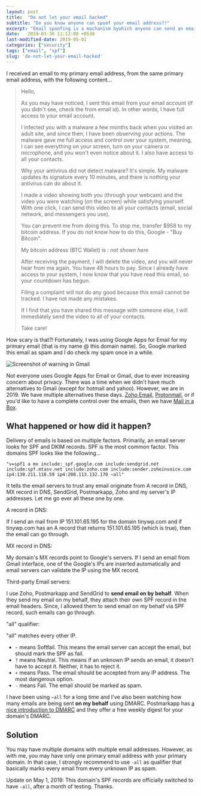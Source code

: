 ```yaml
---
layout: post
title:  "Do not let your email hacked"
subtitle: "Do you know anyone can spoof your email address?!"
excerpt: "Email spoofing is a machanism bywhich anyone can send an email on your behalf as email protocols don't have a way to authenticate emails."
date:   2019-03-30 11:12:00 +0530
last-modified-date: 2019-05-01
categories: ["security"]
tags: ["email", "spf"]
slug: 'do-not-let-your-email-hacked'
---
```


I received an email to my primary email address, from the same primary email address, with the following content...

> Hello,
>
> As you may have noticed, I sent this email from your email account (if you didn't see, check the from email id). In other words, I have full access to your email account.
>
> I infected you with a malware a few months back when you visited an adult site, and since then, I have been observing your actions. The malware gave me full access and control over your system, meaning, I can see everything on your screen, turn on your camera or microphone, and you won't even notice about it. I also have access to all your contacts.
>
> Why your antivirus did not detect malware? It's simple. My malware updates its signature every 10 minutes, and there is nothing your antivirus can do about it.
>
> I made a video showing both you (through your webcam) and the video you were watching (on the screen) while satisfying yourself. With one click, I can send this video to all your contacts (email, social network, and messengers you use).
>
> You can prevent me from doing this. To stop me, transfer $958 to my bitcoin address. If you do not know how to do this, Google - "Buy Bitcoin".
>
> My bitcoin address (BTC Wallet) is : *not shown here*
>
> After receiving the payment, I will delete the video, and you will never hear from me again. You have 48 hours to pay. Since I already have access to your system, I now know that you have read this email, so your countdown has begun.
>
> Filing a complaint will not do any good because this email cannot be tracked. I have not made any mistakes.
>
> If I find that you have shared this message with someone else, I will immediately send the video to all of your contacts.
>
> Take care!

How scary is that?! Fortunately, I was using Google Apps for Email for my primary email (that is my name @ this domain name). So, Google marked this email as spam and I do check my spam once in a while.

![Screenshot of warning in Gmail](https://www.tinywp.in/wp-content/uploads/2019/03/scary-email-warning.jpg)

Not everyone uses Google Apps for Email or Gmail, due to ever increasing concern about privacy. There was a time when we didn't have much alternatives to Gmail (except for hotmail and yahoo). However, we are in 2019. We have multiple alternatives these days. [Zoho Email](https://www.zoho.com/mail/), [Protonmail](https://protonmail.com/), or if you'd like to have a complete control over the emails, then we have [Mail in a Box](https://mailinabox.email/).

## What happened or how did it happen?

Delivery of emails is based on multiple factors. Primarily, an email server looks for SPF and DKIM records. SPF is the most common factor. This domains SPF looks like the following...

`"v=spf1 a mx include:_spf.google.com include:sendgrid.net include:spf.mtasv.net include:zoho.com include:sender.zohoinvoice.com ip4:130.211.118.59 ip4:208.113.132.170 ~all"`

It tells the email servers to trust any email originate from A record in DNS, MX record in DNS, SendGrid, Postmarkapp, Zoho and my server's IP addresses. Let me go ever all these one by one.

A record in DNS:

If I send an mail from IP 151.101.65.195 for the domain tinywp.com and if tinywp.com has an A record that returns 151.101.65.195 (which is true), then the email can go through.

MX record in DNS:

My domain's MX records point to Google's servers. If I send an email from Gmail interface, one of the Google's IPs are inserted automatically and email servers can validate the IP using the MX record.

Third-party Email servers:

I use Zoho, Postmarkapp and SendGrid to **send email on by behalf**. When they send my email on my behalf, they attach their own SPF record in the email headers. Since, I allowed them to send email on my behalf via SPF record, such emails can go through.

"all" qualifier:

"all" matches every other IP.

* `~` means Softfail. This means the email server can accept the email, but should mark the SPF as fail.
* `?` means Neutral. This means if an unknown IP sends an email, it doesn't have to accept it. Neither, it has to reject it.
* `+` means Pass. The email should be accepted from any IP address. The most dangerous option.
* `-` means Fail. The email should be marked as spam.

I have been using `~all` for a long time and I've also been watching how many emails are being sent **on my behalf** using DMARC. Postmarkapp has [a nice introduction to DMARC](https://postmarkapp.com/support/article/892-what-is-dmarc) and they offer a free weekly digest for your domain's DMARC.

## Solution

You may have multiple domains with multiple email addresses. However, as with me, you may have only one primary email address with your primary domain. In that case, I strongly recommend to use `-all` as qualifier that basically marks every email from every unknown IP as spam.

Update on May 1, 2019: This domain's SPF records are officially switched to have `-all`, after a month of testing. Thanks.
